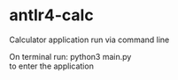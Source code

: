# antlr4-calc

Calculator application run via command line

On terminal run: python3 main.py <br />
   to enter the application 
